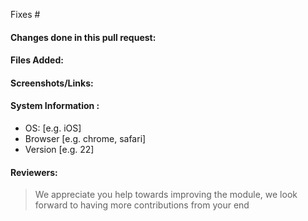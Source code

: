 <!-- Add the issue number that is fixed by this PR (Eg: Fixes #45) -->
Fixes #

#### Changes done in this pull request:
<!-- Add a small decription to your solution -->
 


#### Files Added:
<!-- Mention any new files added,removed or changed-->




#### Screenshots/Links:
<!-- Add revelant screenshots/links to view your work-->


#### System Information :
<!-- Add the relevant information about the system used during development-->
 - OS: [e.g. iOS]
 - Browser [e.g. chrome, safari]
 - Version [e.g. 22]


#### Reviewers:
<!-- Tag in maintainers to review your work-->


> We appreciate you help towards improving the module, we look forward to having more contributions from your end